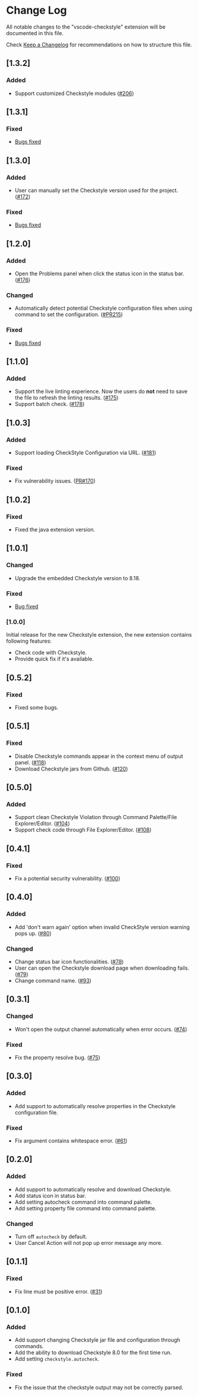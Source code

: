 # Change Log
All notable changes to the "vscode-checkstyle" extension will be documented in this file.

Check [Keep a Changelog](http://keepachangelog.com/) for recommendations on how to structure this file.

## [1.3.2]
### Added
- Support customized Checkstyle modules ([#206](https://github.com/jdneo/vscode-checkstyle/issues/206))

## [1.3.1]
### Fixed
- [Bugs fixed](https://github.com/jdneo/vscode-checkstyle/issues?q=is%3Aissue+is%3Aclosed+milestone%3A1.3.1+label%3Abug)

## [1.3.0]
### Added
- User can manually set the Checkstyle version used for the project. ([#172](https://github.com/jdneo/vscode-checkstyle/issues/172))

### Fixed
- [Bugs fixed](https://github.com/jdneo/vscode-checkstyle/issues?q=is%3Aissue+is%3Aclosed+milestone%3A1.3.0+label%3Abug)

## [1.2.0]
### Added
- Open the Problems panel when click the status icon in the status bar. ([#176](https://github.com/jdneo/vscode-checkstyle/issues/176))

### Changed
- Automatically detect potential Checkstyle configuration files when using command to set the configuration. ([#PR215](https://github.com/jdneo/vscode-checkstyle/pull/215))

### Fixed
- [Bugs fixed](https://github.com/jdneo/vscode-checkstyle/issues?q=is%3Aissue+is%3Aclosed+milestone%3A1.2.0+label%3Abug)

## [1.1.0]
### Added
- Support the live linting experience. Now the users do **not** need to save the file to refresh the linting results. ([#175](https://github.com/jdneo/vscode-checkstyle/issues/175))
- Support batch check. ([#178](https://github.com/jdneo/vscode-checkstyle/issues/178))

## [1.0.3]
### Added
- Support loading CheckStyle Configuration via URL. ([#181](https://github.com/jdneo/vscode-checkstyle/issues/181))

### Fixed
- Fix vulnerability issues. ([PR#170](https://github.com/jdneo/vscode-checkstyle/pull/170))

## [1.0.2]
### Fixed
- Fixed the java extension version.

## [1.0.1]
### Changed
- Upgrade the embedded Checkstyle version to 8.18.

### Fixed
- [Bug fixed](https://github.com/jdneo/vscode-checkstyle/issues?q=is%3Aissue+is%3Aclosed+milestone%3A1.0.1+label%3Abug)

### [1.0.0]
Initial release for the new Checkstyle extension, the new extension contains following features:
- Check code with Checkstyle.
- Provide quick fix if it's available.

## [0.5.2]
### Fixed
- Fixed some bugs.

## [0.5.1]
### Fixed
- Disable Checkstyle commands appear in the context menu of output panel. ([#118](https://github.com/jdneo/vscode-checkstyle/issues/118))
- Download Checkstyle jars from Github. ([#120](https://github.com/jdneo/vscode-checkstyle/issues/120))

## [0.5.0]
### Added
- Support clean Checkstyle Violation through Command Palette/File Explorer/Editor. ([#104](https://github.com/jdneo/vscode-checkstyle/issues/104))
- Support check code through File Explorer/Editor. ([#108](https://github.com/jdneo/vscode-checkstyle/issues/108))

## [0.4.1]
### Fixed
- Fix a potential security vulnerability. ([#100](https://github.com/jdneo/vscode-checkstyle/issues/100))

## [0.4.0]
### Added
- Add 'don't warn again' option when invalid CheckStyle version warning pops up. ([#80](https://github.com/jdneo/vscode-checkstyle/pull/80))

### Changed
- Change status bar icon functionalities. ([#78](https://github.com/jdneo/vscode-checkstyle/pull/78))
- User can open the Checkstyle download page when downloading fails. ([#79](https://github.com/jdneo/vscode-checkstyle/pull/79))
- Change command name. ([#93](https://github.com/jdneo/vscode-checkstyle/pull/93))

## [0.3.1]
### Changed
- Won't open the output channel automatically when error occurs. ([#74](https://github.com/jdneo/vscode-checkstyle/issues/74))

### Fixed
- Fix the property resolve bug. ([#75](https://github.com/jdneo/vscode-checkstyle/issues/75))

## [0.3.0]
### Added
- Add support to automatically resolve properties in the Checkstyle configuration file.

### Fixed
- Fix argument contains whitespace error. ([#61](https://github.com/jdneo/vscode-checkstyle/issues/61))

## [0.2.0]
### Added
- Add support to automatically resolve and download Checkstyle.
- Add status icon in status bar.
- Add setting autocheck command into command palette.
- Add setting property file command into command palette.

### Changed
- Turn off ```autocheck``` by default.
- User Cancel Action will not pop up error message any more.

## [0.1.1]
### Fixed
- Fix line must be positive error. ([#31](https://github.com/jdneo/vscode-checkstyle/issues/31))

## [0.1.0]
### Added
- Add support changing Checkstyle jar file and configuration through commands.
- Add the ability to download Checkstyle 8.0 for the first time run.
- Add setting ```checkstyle.autocheck```.

### Fixed
- Fix the issue that the checkstyle output may not be correctly parsed.
